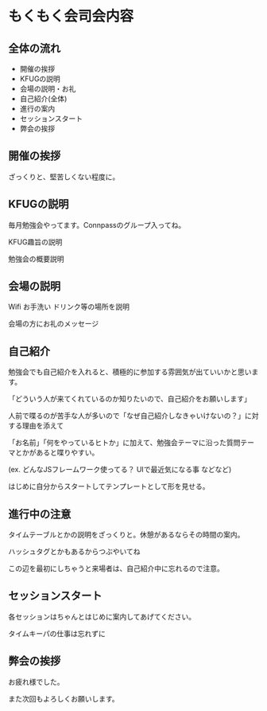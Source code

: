 # もくもく会司会内容

## 全体の流れ

- 開催の挨拶
- KFUGの説明
- 会場の説明・お礼
- 自己紹介(全体)
- 進行の案内
- セッションスタート
- 弊会の挨拶


## 開催の挨拶

ざっくりと、堅苦しくない程度に。

## KFUGの説明

毎月勉強会やってます。Connpassのグループ入ってね。

KFUG趣旨の説明

勉強会の概要説明

## 会場の説明

Wifi お手洗い ドリンク等の場所を説明

会場の方にお礼のメッセージ

## 自己紹介

勉強会でも自己紹介を入れると、積極的に参加する雰囲気が出ていいかと思います。

「どういう人が来てくれているのか知りたいので、自己紹介をお願いします」

人前で喋るのが苦手な人が多いので「なぜ自己紹介しなきゃいけないの？」に対する理由を添えて

「お名前」「何をやっているヒトか」に加えて、勉強会テーマに沿った質問テーマとかがあると喋りやすい。

(ex. どんなJSフレームワーク使ってる？ UIで最近気になる事 などなど)

はじめに自分からスタートしてテンプレートとして形を見せる。

## 進行中の注意

タイムテーブルとかの説明をざっくりと。休憩があるならその時間の案内。

ハッシュタグとかもあるからつぶやいてね

この辺を最初にしちゃうと来場者は、自己紹介中に忘れるので注意。

## セッションスタート

各セッションはちゃんとはじめに案内してあげてください。

タイムキーパの仕事は忘れずに

## 弊会の挨拶

お疲れ様でした。

また次回もよろしくお願いします。

